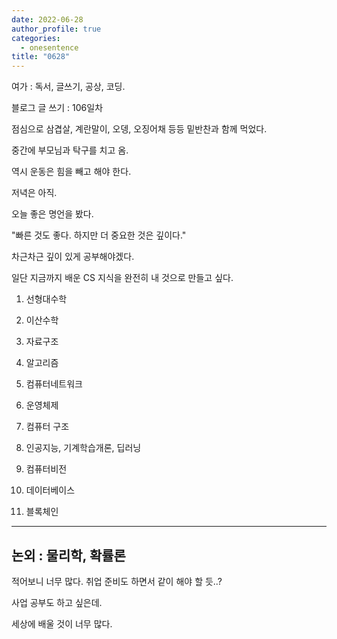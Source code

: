 ```yaml
---
date: 2022-06-28
author_profile: true
categories:
  - onesentence
title: "0628"
---
```


여가 : 독서, 글쓰기, 공상, 코딩.

블로그 글 쓰기 : 106일차


점심으로 삼겹살, 계란말이, 오뎅, 오징어채 등등 밑반찬과 함께 먹었다.

중간에 부모님과 탁구를 치고 옴.

역시 운동은 힘을 빼고 해야 한다.

저녁은 아직.

오늘 좋은 명언을 봤다.

"빠른 것도 좋다. 하지만 더 중요한 것은 깊이다."

차근차근 깊이 있게 공부해야겠다.

일단 지금까지 배운 CS 지식을 완전히 내 것으로 만들고 싶다.

1. 선형대수학

2. 이산수학

3. 자료구조

4. 알고리즘

5. 컴퓨터네트워크

6. 운영체제

7. 컴퓨터 구조

8. 인공지능, 기계학습개론, 딥러닝

9. 컴퓨터비전

10. 데이터베이스

11. 블록체인


---
논외 :
물리학, 확률론
---

적어보니 너무 많다. 취업 준비도 하면서 같이 해야 할 듯..?

사업 공부도 하고 싶은데. 

세상에 배울 것이 너무 많다.